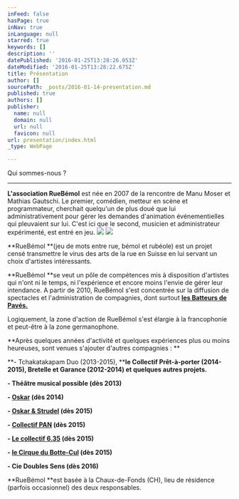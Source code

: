 ```yaml
---
inFeed: false
hasPage: true
inNav: true
inLanguage: null
starred: true
keywords: []
description: ''
datePublished: '2016-01-25T13:28:26.053Z'
dateModified: '2016-01-25T13:28:22.675Z'
title: Présentation
author: []
sourcePath: _posts/2016-01-14-presentation.md
published: true
authors: []
publisher:
  name: null
  domain: null
  url: null
  favicon: null
url: presentation/index.html
_type: WebPage

---
```

Qui sommes-nous ?

****

**L'association RueBémol** est née en 2007 de la rencontre de Manu Moser et Mathias Gautschi. Le premier, comédien, metteur en scène et programmateur, cherchait quelqu'un de plus doué que lui administrativement pour gérer les demandes d'animation événementielles qui pleuvaient sur lui. C'est ici que le second, musicien et administrateur expérimenté, est entré en jeu.
![](https://the-grid-user-content.s3-us-west-2.amazonaws.com/3b7a3742-8bce-42f5-8956-953c804f76fd.png)
![](https://s3-us-west-2.amazonaws.com/the-grid-img/p/242180c7432ecf5588378e52578de26b2faf7562.jpg)

**RueBémol **(jeu de mots entre rue, bémol et rubéole) est un projet censé transmettre le virus des arts de la rue en Suisse en lui servant un choix d'artistes intéressants. 

**RueBémol **se veut un pôle de compétences mis à disposition d'artistes qui n'ont ni le temps, ni l'expérience et encore moins l'envie de gérer leur intendance. A partir de 2010, RueBémol s'est concentrée sur la diffusion de spectacles et l'administration de compagnies, dont surtout **[les Batteurs de Pavés.][0]**

Logiquement, la zone d'action de RueBémol s'est élargie à la francophonie et peut-être à la zone germanophone.

**Après quelques années d'activité et quelques expériences plus ou moins heureuses, sont venues s'ajouter d'autres compagnies : **

**- Tchakatakapam Duo (2013-2015), ****le Collectif Prêt-à-porter (2014-2015), Bretelle et Garance (2012-2014) et quelques autres projets.**

**- Théâtre musical possible (dès 2013)**

**- [Oskar][1] (dès 2014)**

**- [Oskar & Strudel][2] (dès 2015)**

**- [Collectif PAN][3] (dès 2015)**

**- [Le collectif 6.35][4] (dès 2015)**

**- [le Cirque du Botte-Cul][5] (dès 2015)**

**- Cie Doubles Sens (dès 2016)**

**RueBémol **est basée à la Chaux-de-Fonds (CH), lieu de résidence (parfois occasionnel) des deux responsables. 

[0]: http://www.batteursdepaves.com/
[1]: http://www.tomoskar.com/
[2]: http://www.oskarstrudel.com/
[3]: http://www.kinopan.com/
[4]: http://www.collectif635.eu/
[5]: http://sourdeoreille.org/le-cirque-du-botte-cul/?lang=fr